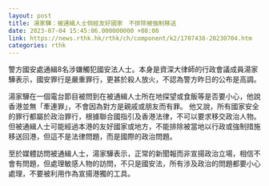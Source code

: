 ```yaml
---
layout: post
title: 湯家驊：被通緝人士倘經友好國家　不排除被強制移送
date: 2023-07-04 15:45:06.000000000 +08:00
link: https://news.rthk.hk/rthk/ch/component/k2/1707438-20230704.htm
categories: rthk
---
```


警方國安處通緝8名涉嫌觸犯國安法人士。本身是資深大律師的行政會議成員湯家驊表示，國安罪行是嚴重罪行，更甚於殺人放火，不認為警方昨日的公布是高調。

湯家驊在一個電台節目被問到在被通緝人士所在地探望或食飯等是否要小心，他說香港並無「牽連罪」，不會因為對方是親戚或朋友而有罪。 他又說，所有國家安全的罪行都屬於政治罪行，根據聯合國指引及香港法律，不可以要求移交政治人物。但被通緝人士可能經過本港的友好國家或地方，不能排除被當地以行政或強制措施移送回港，但這不是法律問題，而是國際的政治問題。

至於媒體訪問被通緝人士，湯家驊表示，正常的新聞報而非宣揚政治立場，相信不會有問題，但處理敏感人物的訪問，不只是國安法，所有涉及政治的問題都要小心處理，不要被利用作為宣揚港獨的工具。

